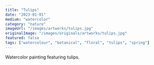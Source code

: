 ```yaml
---
title: "Tulips"
date: "2023-01-01"
medium: "watercolor"
category: "nature"
imageUrl: "/images/artworks/tulips.jpg"
originalImage: "/images/originals/artworks/tulips.jpg"
featured: false
tags: ["watercolour", "botanical", "floral", "tulips", "spring"]
---
```


Watercolor painting featuring tulips.
